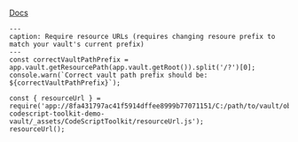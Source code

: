[Docs](https://github.com/mnaoumov/obsidian-codescript-toolkit/blob/main/docs/resource-urls.md)

```code-button
---
caption: Require resource URLs (requires changing resoure prefix to match your vault's current prefix)
---
const correctVaultPathPrefix = app.vault.getResourcePath(app.vault.getRoot()).split('/?')[0];
console.warn(`Correct vault path prefix should be: ${correctVaultPathPrefix}`);

const { resourceUrl } = require('app://8fa431797ac41f5914dffee8999b77071151/C:/path/to/vault/obsidian-codescript-toolkit-demo-vault/_assets/CodeScriptToolkit/resourceUrl.js');
resourceUrl();
```
